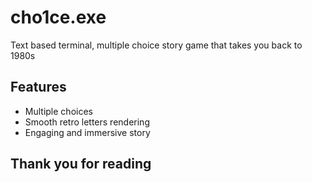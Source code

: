 # cho1ce.exe
 Text based terminal, multiple choice story game that takes you back to 1980s

## Features
* Multiple choices
* Smooth retro letters rendering
* Engaging and immersive story

 ## Thank you for reading

